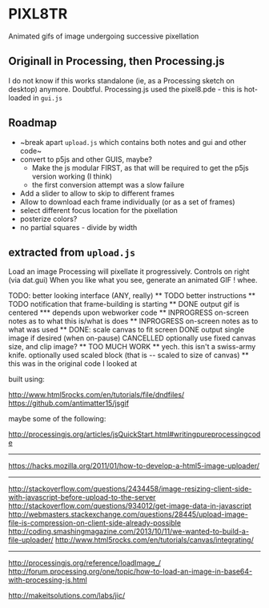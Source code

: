 # PIXL8TR

Animated gifs of image undergoing successive pixellation

## Originall in Processing, then Processing.js

I do not know if this works standalone (ie, as a Processing sketch on desktop) anymore. Doubtful.
Processing.js used the pixel8.pde - this is hot-loaded in `gui.js`

## Roadmap

- ~break apart `upload.js` which contains both notes and gui and other code~
- convert to p5js and other GUIS, maybe?
  - Make the js modular FIRST, as that will be required to get the p5js version working (I think)
  - the first conversion attempt was a slow failure
- Add a slider to allow to skip to different frames
- Allow to download each frame individually (or as a set of frames)
- select different focus location for the pixellation
- posterize colors?
- no partial squares - divide by width

## extracted from `upload.js`

Load an image
Processing will pixellate it progressively.
Controls on right (via dat.gui)
When you like what you see, generate an animated GIF !
whee.

TODO:
better looking interface (ANY, really)
** TODO better instructions
** TODO notification that frame-building is starting
** DONE output gif is centered
*** depends upon webworker code
** INPROGRESS on-screen notes as to what this is/what is does
** INPROGRESS on-screen notes as to what was used
** DONE: scale canvas to fit screen
DONE output single image if desired (when on-pause)
CANCELLED optionally use fixed canvas size, and clip image?
** TOO MUCH WORK
** yech. this isn't a swiss-army knife.
optionally used scaled block (that is -- scaled to size of canvas)
** this was in the original code I looked at

built using:

http://www.html5rocks.com/en/tutorials/file/dndfiles/
https://github.com/antimatter15/jsgif

maybe some of the following:

http://processingjs.org/articles/jsQuickStart.html#writingpureprocessingcode

***
https://hacks.mozilla.org/2011/01/how-to-develop-a-html5-image-uploader/
***
http://stackoverflow.com/questions/2434458/image-resizing-client-side-with-javascript-before-upload-to-the-server
http://stackoverflow.com/questions/934012/get-image-data-in-javascript
http://webmasters.stackexchange.com/questions/28445/upload-image-file-is-compression-on-client-side-already-possible
http://coding.smashingmagazine.com/2013/10/11/we-wanted-to-build-a-file-uploader/
http://www.html5rocks.com/en/tutorials/canvas/integrating/
***
http://processingjs.org/reference/loadImage_/
http://forum.processing.org/one/topic/how-to-load-an-image-in-base64-with-processing-js.html

http://makeitsolutions.com/labs/jic/
